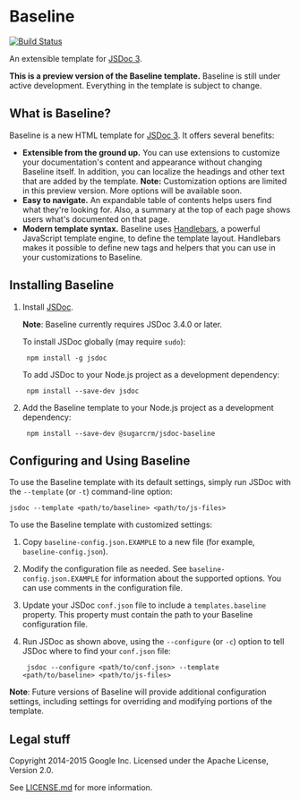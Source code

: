 # Baseline

[![Build Status](https://img.shields.io/travis/hegemonic/jsdoc-baseline.svg)](http://travis-ci.org/hegemonic/jsdoc-baseline)

An extensible template for [JSDoc 3](https://github.com/jsdoc3/jsdoc).

**This is a preview version of the Baseline template.** Baseline is still under active development.
Everything in the template is subject to change.


## What is Baseline?

Baseline is a new HTML template for [JSDoc 3][jsdoc]. It offers several benefits:

+ **Extensible from the ground up.** You can use extensions to customize your documentation's
content and appearance without changing Baseline itself. In addition, you can localize the headings
and other text that are added by the template. **Note:** Customization options are limited in this
preview version. More options will be available soon.
+ **Easy to navigate.** An expandable table of contents helps users find what they're looking for.
Also, a summary at the top of each page shows users what's documented on that page.
+ **Modern template syntax.** Baseline uses [Handlebars][handlebars], a powerful JavaScript template
engine, to define the template layout. Handlebars makes it possible to define new tags and helpers
that you can use in your customizations to Baseline.

[jsdoc]: https://github.com/jsdoc3/jsdoc
[handlebars]: http://handlebarsjs.com/


## Installing Baseline

1. Install [JSDoc](https://github.com/jsdoc3/jsdoc).

    **Note**: Baseline currently requires JSDoc 3.4.0 or later.

    To install JSDoc globally (may require `sudo`):

        npm install -g jsdoc

    To add JSDoc to your Node.js project as a development dependency:

        npm install --save-dev jsdoc

2. Add the Baseline template to your Node.js project as a development dependency:

        npm install --save-dev @sugarcrm/jsdoc-baseline


## Configuring and Using Baseline

To use the Baseline template with its default settings, simply run JSDoc with the `--template`
(or `-t`) command-line option:

    jsdoc --template <path/to/baseline> <path/to/js-files>

To use the Baseline template with customized settings:

1. Copy `baseline-config.json.EXAMPLE` to a new file (for example, `baseline-config.json`).
2. Modify the configuration file as needed. See `baseline-config.json.EXAMPLE` for information about
the supported options. You can use comments in the configuration file.
3. Update your JSDoc `conf.json` file to include a `templates.baseline` property. This property
must contain the path to your Baseline configuration file.
4. Run JSDoc as shown above, using the `--configure` (or `-c`) option to tell JSDoc where to find
your `conf.json` file:

        jsdoc --configure <path/to/conf.json> --template <path/to/baseline> <path/to/js-files>

**Note**: Future versions of Baseline will provide additional configuration settings, including
settings for overriding and modifying portions of the template.


## Legal stuff

Copyright 2014-2015 Google Inc. Licensed under the Apache License, Version 2.0.

See [LICENSE.md][license] for more information.

[license]: LICENSE.md
